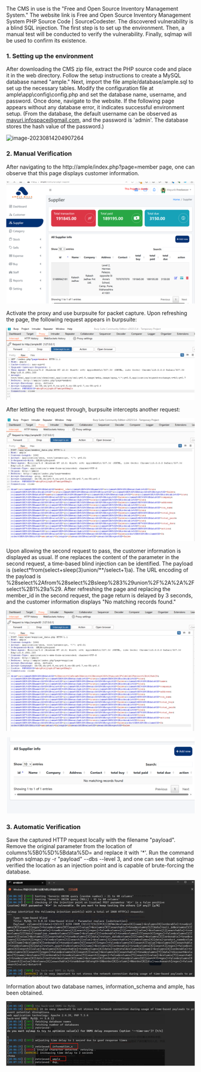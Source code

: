 The CMS in use is the "Free and Open Source Inventory Management System." The website link is Free and Open Source Inventory Management System PHP Source Code | SourceCodester. The discovered vulnerability is a blind SQL injection. The first step is to set up the environment. Then, a manual test will be conducted to verify the vulnerability. Finally, sqlmap will be used to confirm its existence.

### 1. Setting up the environment

After downloading the CMS zip file, extract the PHP source code and place it in the web directory. Follow the setup instructions to create a MySQL database named "ample." Next, import the file ample/database/ample.sql to set up the necessary tables. Modify the configuration file at ample\app\config\config.php and set the database name, username, and password. Once done, navigate to the website. If the following page appears without any database error, it indicates successful environment setup. (From the database, the default username can be observed as mayuri.infospace@gmail.com, and the password is 'admin'. The database stores the hash value of the password.)

![image-20230814204907264]([/images/image-20230814204907264.png](https://github.com/Jacky-Y/vuls/blob/main/images/image-20230814204907264.png))

### 2. Manual Verification

After navigating to the http://ample/index.php?page=member page, one can observe that this page displays customer information.

![image-20230814212223335](.\images\image-20230814212223335.png)

Activate the proxy and use burpsuite for packet capture. Upon refreshing the page, the following request appears in burpsuite:

![image-20230814205916256](.\images\image-20230814205916256.png)

After letting the request through, burpsuite intercepts another request:

![image-20230814210006620](.\images\image-20230814210006620.png)

Upon allowing the second request to pass, the customer information is displayed as usual. If one replaces the content of the parameter in the second request, a time-based blind injection can be identified. The payload is (select*from(select+sleep(3)union/**/select+1)a). The URL encoding of the payload is %28select%2Afrom%28select%2Bsleep%283%29union%2F%2A%2A%2Fselect%2B1%29a%29. After refreshing the page and replacing the member_id in the second request, the page return is delayed by 3 seconds, and the customer information displays "No matching records found."

![image-20230814212020677](.\images\image-20230814212020677.png)

![image-20230814212041218](.\images\image-20230814212041218.png)

### 3. Automatic Verification

Save the captured HTTP request locally with the filename "payload". Remove the original parameter from the location of columns%5B0%5D%5Bdata%5D= and replace it with '*'. Run the command python sqlmap.py -r "payload" --dbs --level 3, and one can see that sqlmap verified the location as an injection point and is capable of brute-forcing the database.

![image-20230814212702414](.\images\image-20230814212702414.png)

Information about two database names, information_schema and ample, has been obtained.

![image-20230814212901612](.\images\image-20230814212901612.png)
